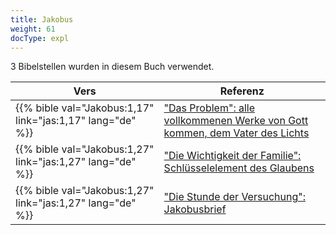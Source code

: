 ```yaml
---
title: Jakobus
weight: 61
docType: expl
---
```


3 Bibelstellen wurden in diesem Buch verwendet.

| Vers | Referenz |
|-------|-----------|
| {{% bible val="Jakobus:1,17" link="jas:1,17" lang="de" %}} | ["Das Problem": alle vollkommenen Werke von Gott kommen, dem Vater des Lichts](../exampleSite/content/expl/../expl/content/letters/the-letter-to-the-church-in-sardis#c0b1) |
| {{% bible val="Jakobus:1,27" link="jas:1,27" lang="de" %}} | ["Die Wichtigkeit der Familie": Schlüsselelement des Glaubens](../exampleSite/content/expl/../expl/background/israel/the-role-of-family-in-the-bible#7234) |
| {{% bible val="Jakobus:1,27" link="jas:1,27" lang="de" %}} | ["Die Stunde der Versuchung": Jakobusbrief](../exampleSite/content/expl/../expl/content/letters/the-letter-to-the-church-in-philadelphia#2f35) |
